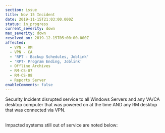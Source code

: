 ```yaml
---
section: issue
title: Nov 15 Incident
date: 2019-11-15T21:03:00.000Z
status: in_progress
current_severity: down
max_severity: down
resolved_on: 2019-12-15T05:00:00.000Z
affected:
  - VPN - RM
  - VPN - CA
  - 'RPT - Backup Schedules, Joblink'
  - 'RPT- Program Ending, Joblink'
  - Offline Archives
  - RM-CS-07
  - RM-CS-08
  - Reports Server
enableComments: false
---
```

Security Incident disrupted service to all Windows Servers and any VA/CA desktop computer that was powered on at the time AND any RM desktop that was connected via VPN.<br><br>

Impacted systems still out of service are noted below:
